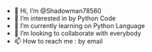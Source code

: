 - 👋 Hi, I’m @Shadowman78560
- 👀 I’m interested in by Python Code
- 🌱 I’m currently learning on Python Language
- 💞️ I’m looking to collaborate with everybody
- 📫 How to reach me : by email

<!---
Shadowman78560/Shadowman78560 is a ✨ special ✨ repository because its `README.md` (this file) appears on your GitHub profile.
You can click the Preview link to take a look at your changes.
--->
